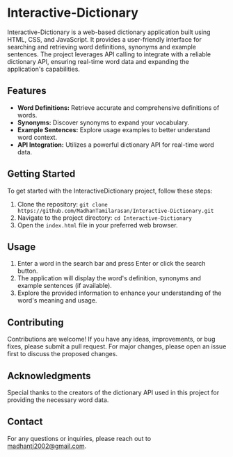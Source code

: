 # Interactive-Dictionary

Interactive-Dictionary is a web-based dictionary application built using HTML, CSS, and JavaScript. It provides a user-friendly interface for searching and retrieving word definitions, synonyms and example sentences. The project leverages API calling to integrate with a reliable dictionary API, ensuring real-time word data and expanding the application's capabilities.

## Features

- **Word Definitions:** Retrieve accurate and comprehensive definitions of words.
- **Synonyms:** Discover synonyms to expand your vocabulary.
- **Example Sentences:** Explore usage examples to better understand word context.
- **API Integration:** Utilizes a powerful dictionary API for real-time word data.

## Getting Started

To get started with the InteractiveDictionary project, follow these steps:

1. Clone the repository: `git clone https://github.com/MadhanTamilarasan/Interactive-Dictionary.git`
2. Navigate to the project directory: `cd Interactive-Dictionary`
3. Open the `index.html` file in your preferred web browser.

## Usage

1. Enter a word in the search bar and press Enter or click the search button.
2. The application will display the word's definition, synonyms and example sentences (if available).
3. Explore the provided information to enhance your understanding of the word's meaning and usage.

## Contributing

Contributions are welcome! If you have any ideas, improvements, or bug fixes, please submit a pull request. For major changes, please open an issue first to discuss the proposed changes.

## Acknowledgments

Special thanks to the creators of the dictionary API used in this project for providing the necessary word data.

## Contact

For any questions or inquiries, please reach out to [madhantj2002@gmail.com](mailto:madhantj2002@gmail.com).

